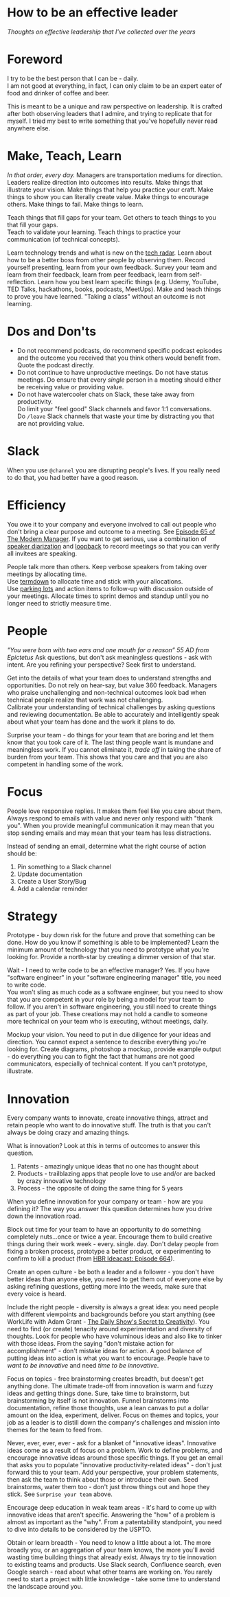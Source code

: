 # How to be an effective leader
_Thoughts on effective leadership that I've collected over the years_

# Foreword
I try to be the best person that I can be - daily.  
I am not good at everything, in fact, I can only claim to be an expert eater of food and drinker of coffee and beer.

This is meant to be a unique and raw perspective on leadership.  It is crafted after both observing leaders that I admire, and trying to replicate that for myself.  I tried my best to write something that you've hopefully never read anywhere else.

# Make, Teach, Learn
_In that order, every day._
Managers are transportation mediums for direction.  Leaders realize direction into outcomes into results.
Make things that illustrate your vision. Make things that help you practice your craft.  Make things to show you can literally
create value.  Make things to encourage others.  Make things to fail. Make things to learn. 

Teach things that fill gaps for your team.  Get others to teach things to you that fill your gaps.  
Teach to validate your learning.  Teach things to practice your communication (of technical concepts).

Learn technology trends and what is new on the [tech radar](https://www.thoughtworks.com/radar).  Learn about how to be a
better boss from other people by observing them.  Record yourself presenting, learn from your own feedback.
Survey your team and learn from their feedback, learn from peer feedback, learn from self-reflection.
Learn how you best learn specific things (e.g. Udemy, YouTube, TED Talks, hackathons, books, podcasts, MeetUps).
Make and teach things to prove you have learned. "Taking a class" without an outcome is not learning.

# Dos and Don'ts
- Do not recommend podcasts, do recommend specific podcast episodes and the outcome you received that you think 
others would benefit from.  Quote the podcast directly.
- Do not continue to have unproductive meetings.  Do not have status meetings.
Do ensure that every _single_ person in a meeting should either be receiving value or providing value.
- Do not have watercooler chats on Slack, these take away from productivity.  
Do limit your "feel good" Slack channels and favor 1:1 conversations.  
Do `/leave` Slack channels that waste your time by distracting you that are not providing value.

# Slack
When you use `@channel` you are disrupting people's lives.  If you really need to do that, you had better have a good reason.

# Efficiency
You owe it to your company and everyone involved to call out people who don't bring a clear purpose and outcome to a meeting.
See [Episode 65 of The Modern Manager](https://open.spotify.com/episode/5MbVvftLUhVKsTUDutkm5P?si=ML6D74j8Rgq82oN2axfbQg).
If you want to get serious, use a combination of [speaker diarization](https://github.com/aalto-speech/speaker-diarization) 
and [loopback](https://rogueamoeba.com/loopback/) to record meetings so that you can verify all invitees are speaking.

People talk more than others.  Keep verbose speakers from taking over meetings by allocating time.  
Use [termdown](https://github.com/trehn/termdown) to allocate time and stick with your allocations.  
Use [parking lots](http://www.agile-ux.com/2010/12/16/parking-lot-a-good-facilitation-tool/) 
and action items to follow-up with discussion outside of your meetings.  Allocate times to sprint demos and standup until
you no longer need to strictly measure time.


# People
_"You were born with two ears and one mouth for a reason” 55 AD from Epictetus_
Ask questions, but don't ask meaningless questions - ask with intent.  Are you refining your perspective? 
Seek first to understand.

Get into the details of what your team does to understand strengths and opportunities.  Do not rely on hear-say, but
value 360 feedback.  Managers who praise unchallenging and non-technical outcomes look bad when technical people realize
that work was not challenging.  
Calibrate your understanding of technical challenges by asking questions and reviewing documentation.  Be able to accurately
and intelligently speak about what your team has done and the work it plans to do.

Surprise your team - do things for your team that are boring and let them know that you took care of it.  The last
thing people want is mundane and meaningless work.  If you cannot eliminate it, _trade off_ in taking the share of burden
from your team.  This shows that you care and that you are also competent in handling some of the work.  

# Focus
People love responsive replies.  It makes them feel like you care about them.  Always respond to emails with value
and never only respond with "thank you".  When you provide meaningful communication it may mean that you stop sending emails and
may mean that your team has less distractions.

Instead of sending an email, determine what the right course of action should be:
1. Pin something to a Slack channel
2. Update documentation
3. Create a User Story/Bug
4. Add a calendar reminder



# Strategy
Prototype - buy down risk for the future and prove that something can be done.  How do you know if something is able to be
implemented?  Learn the minimum amount of technology that you need to prototype what you're looking for.  Provide a north-star
by creating a dimmer version of that star.

Wait - I need to write code to be an effective manager? 
Yes. If you have "software engineer" in your "software engineering manager" title, you need to write code.  
You won't sling as much code as a software engineer, but you need to show that you are competent in your role by being
a model for your team to follow.  If you aren't in software engineering, you still need to create things as part of your job.
These creations may not hold a candle to someone more technical on your team who is executing, without meetings, daily.

Mockup your vision.  You need to put in due diligence for your ideas and direction.  You cannot expect a sentence to describe
everything you're looking for.  Create diagrams, photoshop a mockup, provide example output - do everything you can
to fight the fact that humans are not good communicators, especially of technical content.  If you can't prototype, illustrate.


# Innovation
Every company wants to innovate, create innovative things, attract and retain people who want to do innovative stuff.  The truth is that you can't always be doing crazy and amazing things.

What is innovation?  Look at this in terms of outcomes to answer this question.
1. Patents - amazingly unique ideas that no one has thought about
2. Products - trailblazing apps that people love to use and/or are backed by crazy innovative technology
3. Process - the opposite of doing the same thing for 5 years

When you define innovation for your company or team - how are you defining it?  The way you answer this question determines how you drive down the innovation road.


Block out time for your team to have an opportunity to do something completely nuts...once or twice a year.  Encourage them to build creative things during their work week - every. single. day.  Don't delay people from fixing a broken process, prototype a better product, or experimenting to confirm to kill a product (from [HBR Ideacast: Episode 664](https://open.spotify.com/episode/7mXMOVn1883bFU4oPPR2Fa?si=kFdKiNkURR-G04WCbe3avw)).

Create an open culture - be both a leader and a follower - you don't have better ideas than anyone else, you need to get them out of everyone else by asking refining questions, getting more into the weeds, make sure that every voice is heard.

Include the right people - diversity is always a great idea: you need people with different viewpoints and backgrounds before you start anything (see WorkLife with Adam Grant - [The Daily Show's Secret to Creativity](https://open.spotify.com/episode/2CqhiW4559IbRPp4nJOuyk?si=ZLOrplfDR06gWVypyMWvfQ)).  You need to find (or create) tenacity around experimentation and diversity of thoughts.  Look for people who have voluminous ideas and also like to tinker with those ideas.  From the saying "don't mistake action for accomplishment" - don't mistake ideas for action.  A good balance of putting ideas into action is what you want to encourage.  People have to _want to be innovative_ and need _time to be innovative_.

Focus on topics - free brainstorming creates breadth, but doesn't get anything done.  The ultimate trade-off from innovation is warm and fuzzy ideas and getting things done.  Sure, take time to brainstorm, but brainstorming by itself is not innovation.  Funnel brainstorms into documentation, refine those thoughts, use a lean canvas to put a dollar amount on the idea, experiment, deliver.  Focus on themes and topics, your job as a leader is to distill down the company's challenges and mission into themes for the team to feed from.

Never, ever, ever, ever - ask for a blanket of "innovative ideas".  Innovative ideas come as a result of focus on a problem.  Work to define problems, and encourage innovative ideas around those specific things.  If you get an email that asks you to populate "innovative productivity-related ideas" - don't just forward this to your team.  Add your perspective, your problem statements, then ask the team to think about those or introduce their own.  Seed brainstorms, water them too - don't just throw things out and hope they stick.  See `Surprise your team` above.

Encourage deep education in weak team areas - it's hard to come up with innovative ideas that aren't specific.  Answering the "how" of a problem is almost as important as the "why".  From a patentability standpoint, you need to dive into details to be considered by the USPTO.  

Obtain or learn breadth - You need to know a little about a lot.  The more broadly you, or an aggregation of your team knows, the more you'll avoid wasting time building things that already exist.  Always try to tie innovation to existing teams and products.  Use Slack search, Confluence search, even Google search - read about what other teams are working on.  You rarely need to start a project with little knowledge - take some time to understand the landscape around you.

